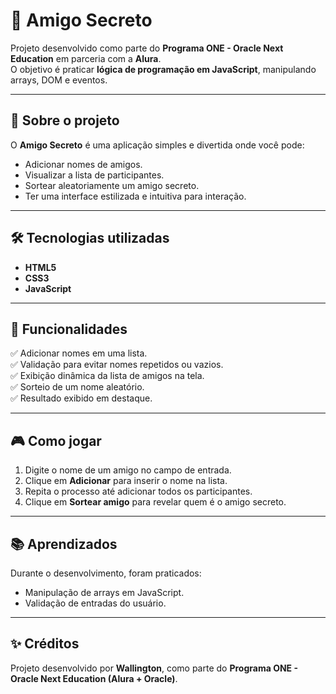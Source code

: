 # 🎁 Amigo Secreto

Projeto desenvolvido como parte do **Programa ONE - Oracle Next Education** em parceria com a **Alura**.  
O objetivo é praticar **lógica de programação em JavaScript**, manipulando arrays, DOM e eventos.

---

## 🚀 Sobre o projeto
O **Amigo Secreto** é uma aplicação simples e divertida onde você pode:
- Adicionar nomes de amigos.
- Visualizar a lista de participantes.
- Sortear aleatoriamente um amigo secreto.
- Ter uma interface estilizada e intuitiva para interação.

---

## 🛠️ Tecnologias utilizadas
- **HTML5**
- **CSS3**
- **JavaScript**

---

## 📌 Funcionalidades
✅ Adicionar nomes em uma lista.  
✅ Validação para evitar nomes repetidos ou vazios.  
✅ Exibição dinâmica da lista de amigos na tela.  
✅ Sorteio de um nome aleatório.  
✅ Resultado exibido em destaque.  

---

## 🎮 Como jogar
1. Digite o nome de um amigo no campo de entrada.  
2. Clique em **Adicionar** para inserir o nome na lista.  
3. Repita o processo até adicionar todos os participantes.  
4. Clique em **Sortear amigo** para revelar quem é o amigo secreto.  

---

## 📚 Aprendizados
Durante o desenvolvimento, foram praticados:
- Manipulação de arrays em JavaScript.
- Validação de entradas do usuário.

---

## ✨ Créditos
Projeto desenvolvido por **Wallington**, como parte do **Programa ONE - Oracle Next Education (Alura + Oracle)**. 

